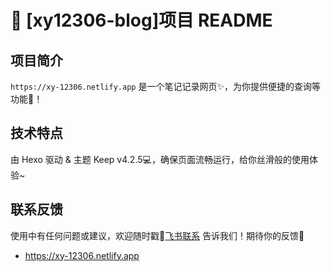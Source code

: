 # 🚄 [xy12306-blog]项目 README

## 项目简介
`https://xy-12306.netlify.app` 是一个笔记记录网页✨，为你提供便捷的查询等功能📅！

## 技术特点
由 Hexo 驱动 & 主题 Keep v4.2.5💻，确保页面流畅运行，给你丝滑般的使用体验~

## 联系反馈
使用中有任何问题或建议，欢迎随时戳📩[飞书联系](https://www.feishu.cn/invitation/page/add_contact/?token=093ue1bb-a775-4ec4-bb54-5359370c177d&amp;unique_id=Soq-NlmZE9hy6VG-BzpSnw==)
告诉我们！期待你的反馈🎉 


* https://xy-12306.netlify.app
